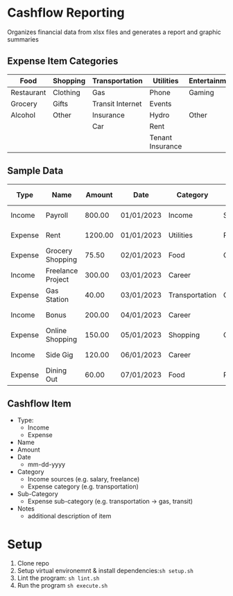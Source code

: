 # Cashflow Reporting
Organizes financial data from xlsx files and generates a report and graphic summaries

## Expense Item Categories
| Food	| Shopping	| Transportation	| Utilities	| Entertainment	| Career |	Health |	Income	|
| ----- | --------- | --------------- | --------- | ------------- | ------ | ------- | -------- |
| Restaurant	| Clothing	| Gas	| Phone	| Gaming	| | | Salary | 	
| Grocery	|Gifts	| Transit	Internet	| Events	| | | | Other	|
| Alcohol	|Other	| Insurance	| Hydro	| Other	|			
|	|	| Car	| Rent | 					
|	|	| |	Tenant Insurance |			

## Sample Data

| Type   | Name                    | Amount | Date       | Category       | Sub-category       | Comments            |
|--------|-------------------------|--------|------------|----------------|---------------------|----------------------|
| Income | Payroll                 | 800.00 | 01/01/2023 | Income         | Salary              | Monthly salary      |
| Expense| Rent                    | 1200.00| 01/01/2023 | Utilities      | Rent                | Apartment rent      |
| Expense| Grocery Shopping        | 75.50  | 02/01/2023 | Food           | Grocery             | Weekly groceries    |
| Income | Freelance Project       | 300.00 | 03/01/2023 | Career         |                     | Web development     |
| Expense| Gas Station             | 40.00  | 03/01/2023 | Transportation | Gas               | Fuel for the car     |
| Income | Bonus                   | 200.00 | 04/01/2023 | Career         |                     | Performance bonus   |
| Expense| Online Shopping         | 150.00 | 05/01/2023 | Shopping       | Other               | Clothing purchase   |
| Income | Side Gig                | 120.00 | 06/01/2023 | Career         |                     | Consulting project  |
| Expense| Dining Out              | 60.00  | 07/01/2023 | Food           | Restaurant          | Dinner with friends  |


## Cashflow Item
- Type: 
  - Income
  - Expense
- Name
- Amount
- Date
  - mm-dd-yyyy
- Category
  - Income sources (e.g. salary, freelance)
  - Expense category (e.g. transportation)
- Sub-Category
  - Expense sub-category (e.g. transportation -> gas, transit)
- Notes
  - additional description of item


# Setup
1. Clone repo
2. Setup virtual environemnt & install dependencies:`sh setup.sh`
3. Lint the program: `sh lint.sh`
4. Run the program `sh execute.sh`